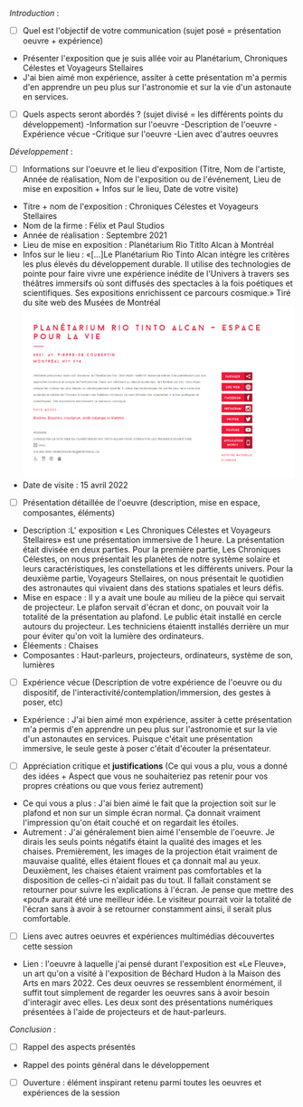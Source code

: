 *Introduction* :
- [ ] Quel est l'objectif de votre communication (sujet posé = présentation oeuvre + expérience)
- Présenter l'exposition que je suis allée voir au Planétarium, Chroniques Célestes et Voyageurs Stellaires
- J'ai bien aimé mon expérience, assiter à cette présentation m'a permis d'en apprendre un peu plus sur l'astronomie et sur la vie d'un astonaute en services. 
- [ ] Quels aspects seront abordés ? (sujet divisé = les différents points du développement)
-Information sur l'oeuvre
-Description de l'oeuvre
-Expérience vécue
-Critique sur l'oeuvre
-Lien avec d'autres oeuvres

*Développement* :
- [ ] Informations sur l'oeuvre et le lieu d'exposition (Titre, Nom de l'artiste, Année de réalisation, Nom de l'exposition ou de l'événement, Lieu de mise en exposition + Infos sur le lieu, Date de votre visite)
- Titre + nom de l'exposition : Chroniques Célestes et Voyageurs Stellaires
- Nom de la firme : Félix et Paul Studios
- Année de réalisation : Septembre 2021
- Lieu de mise en exposition : Planétarium Rio Titlto Alcan à Montréal
- Infos sur le lieu : «[...]Le Planétarium Rio Tinto Alcan intègre les critères les plus élevés du développement durable. Il utilise des technologies de pointe pour faire vivre une expérience inédite de l'Univers à travers ses théâtres immersifs où sont diffusés des spectacles à la fois poétiques et scientifiques. Ses expositions enrichissent ce parcours cosmique.» Tiré du site web des Musées de Montréal
![Infos](medias/infos_planetarium.PNG)
- Date de visite : 15 avril 2022

- [ ] Présentation détaillée de l'oeuvre (description, mise en espace, composantes, éléments)
- Description :L' exposition « Les Chroniques Célestes et Voyageurs Stellaires» est une présentation immersive de 1 heure. La présentation était divisée en deux parties. Pour la première partie, Les Chroniques Célestes, on nous présentait les planètes de notre système solaire et leurs caractéristiques, les constellations et les différents univers. Pour la deuxième partie, Voyageurs Stellaires, on nous présentait le quotidien des astronautes qui vivaient dans des stations spatiales et leurs défis.
- Mise en espace : Il y a avait une boule au milieu de la pièce qui servait de projecteur. Le plafon servait d'écran et donc, on pouvait voir la totalité de la présentation au plafond. Le public était installé en cercle autours du projecteur. Les techniciens étaientt installés derrière un mur pour éviter qu'on voit la lumière des ordinateurs. 
- Éléements : Chaises
- Composantes : Haut-parleurs, projecteurs, ordinateurs, système de son, lumières

- [ ] Expérience vécue (Description de votre expérience de l'oeuvre ou du dispositif, de l'interactivité/contemplation/immersion, des gestes à poser, etc)
- Expérience : J'ai bien aimé mon expérience, assiter à cette présentation m'a permis d'en apprendre un peu plus sur l'astronomie et sur la vie d'un astonautes en services. Puisque c'était une présentation immersive, le seule geste à poser c'était d'écouter la présentateur.

- [ ] Appréciation critique et **justifications** (Ce qui vous a plu, vous a donné des idées + Aspect que vous ne souhaiteriez pas retenir pour vos propres créations ou que vous feriez autrement)
- Ce qui vous a plus : J'ai bien aimé le fait que la projection soit sur le plafond et non sur un simple écran normal. Ça donnait vraiment l'impression qu'on était couché et on regardait les étoiles. 
- Autrement : J'ai généralement bien aimé l'ensemble de l'oeuvre. Je dirais les seuls points négatifs étaint la qualité des images et les chaises. Premièrement, les images de la projection était vraiment de mauvaise qualité, elles étaient floues et ça donnait mal au yeux. Deuxièment, les chaises étaient vraiment pas comfortables et la disposition de celles-ci n'aidait pas du tout. Il fallait constament se retourner pour suivre les explications à l'écran. Je pense que mettre des «pouf» aurait été une meilleur idée. Le visiteur pourrait voir la totalité de l'écran sans à avoir à se retourner constamment ainsi, il serait plus comfortable.

- [ ] Liens avec autres oeuvres et expériences multimédias découvertes cette session
- Lien : l'oeuvre à laquelle j'ai pensé durant l'exposition est «Le Fleuve», un art qu'on a visité à l'exposition de Béchard Hudon à la Maison des Arts en mars 2022. Ces deux oeuvres se ressemblent énormément, il suffit tout simplement de regarder les oeuvres sans à avoir besoin d'interagir avec elles. Les deux sont des présentations numériques présentées à l'aide de projecteurs et de haut-parleurs.

*Conclusion* :
- [ ] Rappel des aspects présentés
- Rappel des points général dans le développement
- [ ] Ouverture : élément inspirant retenu parmi toutes les oeuvres et expériences de la session
